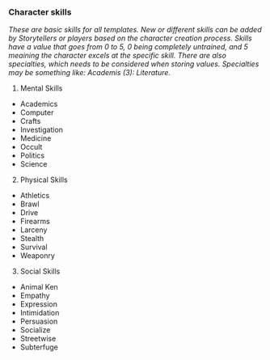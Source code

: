### Character skills 

_These are basic skills for all templates. New or different skills can be added by Storytellers or players based on the character creation process. Skills have a value that goes from 0 to 5, 0 being completely untrained, and 5 meaining the character excels at the specific skill. There are also specialties, which needs to be considered when storing values. Specialties may be something like: Academis (3): Literature_.

1. Mental Skills
  * Academics
  * Computer
  * Crafts
  * Investigation
  * Medicine
  * Occult
  * Politics
  * Science
2. Physical Skills
  * Athletics
  * Brawl
  * Drive
  * Firearms
  * Larceny
  * Stealth
  * Survival
  * Weaponry
3. Social Skills
  * Animal Ken
  * Empathy
  * Expression
  * Intimidation
  * Persuasion
  * Socialize
  * Streetwise
  * Subterfuge

